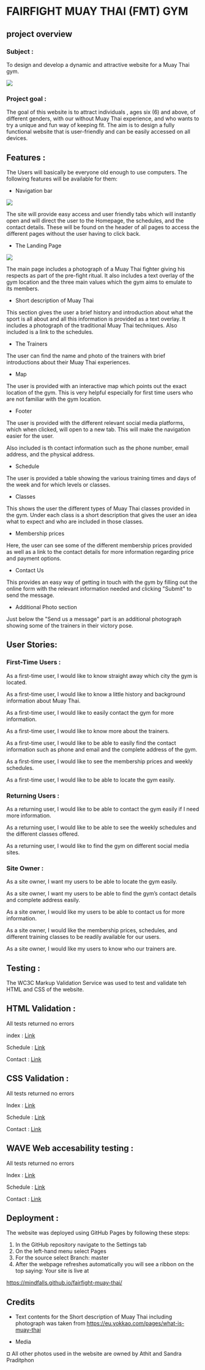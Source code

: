 # FAIRFIGHT MUAY THAI (FMT) GYM

## project overview

### Subject : 
To design and develop a dynamic and attractive website for a Muay Thai gym.

<img src="assets/images/responsive-screen.png">

### Project goal :

The goal of this website is to attract individuals , ages six (6) and above, of different genders, with our without Muay Thai experience, and who wants to try a unique and fun way of keeping fit. The aim is to design a fully functional website that is user-friendly and can be easily accessed on all devices.

## Features :

The Users will basically be everyone old enough to use computers. The following features will be available for them:

- Navigation bar

<img src="assets/images/nav-bar.png">

The site will provide easy access and user friendly tabs which will instantly open and will direct the user to the Homepage, the schedules, and the contact details. These will be found on the header of all pages to access the different pages without the user having to click back.

- The Landing Page

<img src="assets/images/hero.png">

The main page includes a photograph of a Muay Thai fighter giving his respects as part of the pre-fight ritual. It also includes a text overlay of the gym location and the three main values which the gym aims to emulate to its members.

- Short description of Muay Thai

This section gives the user a brief history and introduction about what the sport is all about and all this information is provided as a text overlay. It includes a photograph of the traditional Muay Thai techniques.
Also included is a link to the schedules.

- The Trainers

The user can find the name and photo of the trainers with brief introductions about their Muay Thai experiences.

- Map

The user is provided with an interactive map which points out the exact location of the gym. This is very helpful especially for first time users who are not familiar with the gym location.

- Footer

The user is provided with the different relevant social media platforms, which when clicked, will open to a new tab. This will make the navigation easier for the user.

Also included is th contact information such as the phone number, email address, and the physical address.

- Schedule 

The user is provided a table showing the various training times and days of the week and for which levels or classes.

- Classes

This shows the user the different types of Muay Thai classes provided in the gym. Under each class is a short description that gives the user an idea what to expect and who are included in those classes.

- Membership prices

Here, the user can see some of the different membership prices provided as well as a link to the contact details for more information regarding price and payment options.

- Contact Us

This provides an easy way of getting in touch with the gym by filling out the online form with the relevant information needed and clicking "Submit" to send the message.

- Additional Photo section 

Just below the "Send us a message" part is an additional photograph showing some of the trainers in their victory pose.

## User Stories:

### First-Time Users :


As a first-time user, I would like to know straight away which city the gym is located.

As a first-time user, I would like to know a little history and background information about Muay Thai.

As a first-time user, I would like to easily contact the gym for more information.

As a first-time user, I would like to know more about the trainers.

As a first-time user, I would like to be able to easily find the contact information such as phone and email and the complete address of the gym.

As a first-time user, I would like to see the membership prices and weekly schedules.

As a first-time user, I would like to be able to locate the gym easily.

### Returning Users :


As a returning user, I would like to be able to contact the gym easily if I need more information.

As a returning user, I would like to be able to see the weekly schedules and the different classes offered.

As a returning user, I would like to find the gym on different social media sites.

### Site Owner :


As a site owner, I want my users to be able to locate the gym easily.

As a site owner, I want my users to be able to find the gym’s contact details and complete address easily.

As a site owner, I would like my users to be able to contact us for more information.

As a site owner, I would like the membership prices, schedules, and different training classes to be readily available for our users.

As a site owner, I would like my users to know who our trainers are.


## Testing :

The WC3C Markup Validation Service was used to test and validate teh HTML and CSS of the website.

## HTML Validation :

All tests returned no errors

index : [Link](https://validator.w3.org/nu/?doc=https%3A%2F%2Fmindfalls.github.io%2Ffairfight-muay-thai%2F)

Schedule : [Link](https://validator.w3.org/nu/?doc=https%3A%2F%2Fmindfalls.github.io%2Ffairfight-muay-thai%2Fschedule.html)

Contact : [Link](https://validator.w3.org/nu/?doc=https%3A%2F%2Fmindfalls.github.io%2Ffairfight-muay-thai%2Fcontact.html)

## CSS Validation :

All tests returned no errors


Index : [Link](https://jigsaw.w3.org/css-validator/validator?uri=https%3A%2F%2Fmindfalls.github.io%2Ffairfight-muay-thai%2Findex.html&profile=css3svg&usermedium=all&warning=1&vextwarning=&lang=en)

Schedule : [Link](https://jigsaw.w3.org/css-validator/validator?uri=https%3A%2F%2Fmindfalls.github.io%2Ffairfight-muay-thai%2Fschedule.html&profile=css3svg&usermedium=all&warning=1&vextwarning=&lang=en)

Contact : [Link](https://jigsaw.w3.org/css-validator/validator?uri=https%3A%2F%2Fmindfalls.github.io%2Ffairfight-muay-thai%2Fcontact.html&profile=css3svg&usermedium=all&warning=1&vextwarning=&lang=en)

## WAVE Web accesability testing :

All tests returned no errors


Index : [Link](https://wave.webaim.org/report#/https://mindfalls.github.io/fairfight-muay-thai/)

Schedule : [Link](https://wave.webaim.org/report#/https://mindfalls.github.io/fairfight-muay-thai/schedule.html)

Contact : [Link](https://wave.webaim.org/report#/https://mindfalls.github.io/fairfight-muay-thai/contact.html)

## Deployment :

The website was deployed using GitHub Pages by following these steps:

1. In the GitHub repository navigate to the Settings tab
2. On the left-hand menu select Pages
3. For the source select Branch: master
4. After the webpage refreshes automatically you will see a ribbon on the top saying: Your site is live at

https://mindfalls.github.io/fairfight-muay-thai/



## Credits

- Text contents for the Short description of Muay Thai including photograph was taken from 
https://eu.yokkao.com/pages/what-is-muay-thai 

- Media

¤ All other photos used in the website are owned by Athit and Sandra Praditphon





